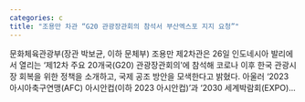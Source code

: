 ```yaml
---
categories: c
title: "조용만 차관 “G20 관광장관회의 참석서 부산엑스포 지지 요청”"
---
```

 문화체육관광부(장관 박보균, 이하 문체부) 조용만 제2차관은 26일 인도네시아 발리에서 열리는 ‘제12차 주요 20개국(G20) 관광장관회의’에 참석해 코로나 이후 한국 관광시장 회복을 위한 정책을 소개하고, 국제 공조 방안을 모색한다고 밝혔다. 아울러 ‘2023 아시아축구연맹(AFC) 아시안컵(이하 2023 아시안컵)’과 ‘2030 세계박람회(EXPO)...